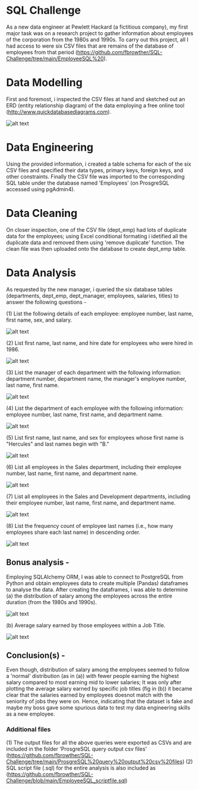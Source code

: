 # SQL Challenge
As a new data engineer at Pewlett Hackard (a fictitious company), my first major task was on a research project to gather information about employees of the corporation from the 1980s and 1990s. To carry out this project, all I had access to were six CSV files that are remains of the database of employees from that period (https://github.com/fbrowther/SQL-Challenge/tree/main/EmployeeSQL%20).

# Data Modelling
First and foremost, i inspected the CSV files at hand and sketched out an ERD (entity relationship diagram) of the data employing a free online tool (http://www.quickdatabasediagrams.com).

![alt text](https://github.com/fbrowther/SQL-Challenge/blob/main/Results%20images/ERD%20employeeSQL.png)

# Data Engineering 
Using the provided information, i created a table schema for each of the six CSV files and specified their data types, primary keys, foreign keys, and other constraints. Finally the CSV file was imported to the corresponding SQL table under the database named 'Employees' (on ProsgreSQL accessed using pgAdmin4).

# Data Cleaning
On closer inspection, one of the CSV file (dept_emp) had lots of duplicate data for the employees; using Excel conditional formating i idetified all the duplicate data and removed them using 'remove duplicate' function. The clean file was then uploaded onto the database to create dept_emp table.


# Data Analysis
As requested by the new manager, i queried the six database tables (departments, dept_emp, dept_manager, employees, salaries, titles) to answer the following questions -

(1) List the following details of each employee: employee number, last name, first name, sex, and salary.

![alt text](https://github.com/fbrowther/SQL-Challenge/blob/main/Results%20images/Query%201.png)


(2) List first name, last name, and hire date for employees who were hired in 1986.

![alt text](https://github.com/fbrowther/SQL-Challenge/blob/main/Results%20images/Query%202.png)

(3) List the manager of each department with the following information: department number, department name, the manager's employee number, last name, first name.

![alt text](https://github.com/fbrowther/SQL-Challenge/blob/main/Results%20images/Query%203.png)

(4) List the department of each employee with the following information: employee number, last name, first name, and department name.

![alt text](https://github.com/fbrowther/SQL-Challenge/blob/main/Results%20images/Query%204.png)

(5) List first name, last name, and sex for employees whose first name is "Hercules" and last names begin with "B."

![alt text](https://github.com/fbrowther/SQL-Challenge/blob/main/Results%20images/Query%205.png)

(6) List all employees in the Sales department, including their employee number, last name, first name, and department name.

![alt text](https://github.com/fbrowther/SQL-Challenge/blob/main/Results%20images/Query%206.png)

(7) List all employees in the Sales and Development departments, including their employee number, last name, first name, and department name.

![alt text](https://github.com/fbrowther/SQL-Challenge/blob/main/Results%20images/Query%207.png)

(8) List the frequency count of employee last names (i.e., how many employees share each last name) in descending order.

![alt text](https://github.com/fbrowther/SQL-Challenge/blob/main/Results%20images/Query%208.png)


## Bonus analysis -
Employing SQLAlchemy ORM, I was able to connect to PostgreSQL from Python and obtain employees data to create multiple (Pandas) dataframes to analyse the data. 
After creating the dataframes, i was able to determine 
(a) the distribution of salary among the employees across the entire duration (from the 1980s and 1990s).

![alt text](https://github.com/fbrowther/SQL-Challenge/blob/main/Results%20images/Distribution%20of%20Salary%20across%20employees.png)

(b) Average salary earned by those employees within a Job Title.

![alt text](https://github.com/fbrowther/SQL-Challenge/blob/main/Results%20images/Employees'%20earning%20based%20on%20Job%20title.png)

## Conclusion(s) -
Even though, distribution of salary among the employees seemed to follow a 'normal' distribution (as in (a)) with fewer people earning the highest salary compared to most earning mid to lower salaries; It was only after plotting the average salary earned by specific job titles (fig in (b)) it became clear that the salaries earned by employees doesnot match with the seniority of jobs they were on. Hence, indicating that the dataset is fake and maybe my boss gave some spurious data to test my data engineering skills as a new employee.


### Additional files
(1) The output files for all the above queries were exported as CSVs and are included in the folder 'ProsgreSQL query output csv files' (https://github.com/fbrowther/SQL-Challenge/tree/main/ProsgreSQL%20query%20output%20csv%20files)
(2) SQL script file (.sql) for the entire analysis is also included as (https://github.com/fbrowther/SQL-Challenge/blob/main/EmployeeSQL_scriptfile.sql)


